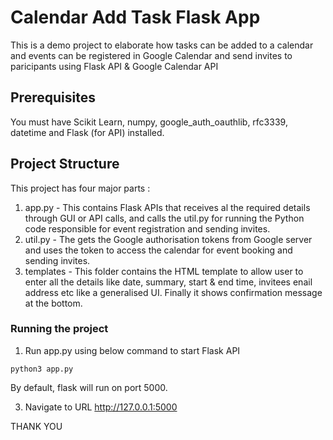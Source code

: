 # Calendar Add Task Flask App
This is a demo project to elaborate how tasks can be added to a calendar and events can be registered in Google Calendar and send invites to paricipants using Flask API & Google Calendar API

## Prerequisites
You must have Scikit Learn, numpy, google_auth_oauthlib, rfc3339, datetime and Flask (for API) installed.

## Project Structure
This project has four major parts :
1. app.py - This contains Flask APIs that receives al the required details through GUI or API calls, and calls the util.py for running the Python code responsible for event registration and sending invites.
3. util.py - The gets the Google authorisation tokens from Google server and uses the token to access the calendar for event booking and sending invites.
4. templates - This folder contains the HTML template to allow user to enter all the details like date, summary, start & end time, invitees enail address etc like a generalised UI. Finally it shows confirmation message at the bottom.

### Running the project
1. Run app.py using below command to start Flask API
```
python3 app.py
```
By default, flask will run on port 5000.

3. Navigate to URL http://127.0.0.1:5000

THANK YOU
